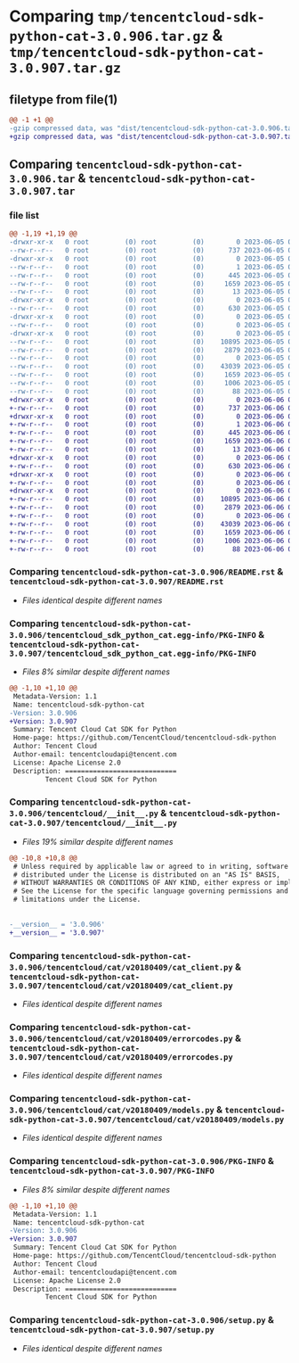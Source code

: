 # Comparing `tmp/tencentcloud-sdk-python-cat-3.0.906.tar.gz` & `tmp/tencentcloud-sdk-python-cat-3.0.907.tar.gz`

## filetype from file(1)

```diff
@@ -1 +1 @@
-gzip compressed data, was "dist/tencentcloud-sdk-python-cat-3.0.906.tar", last modified: Mon Jun  5 00:28:50 2023, max compression
+gzip compressed data, was "dist/tencentcloud-sdk-python-cat-3.0.907.tar", last modified: Tue Jun  6 02:20:43 2023, max compression
```

## Comparing `tencentcloud-sdk-python-cat-3.0.906.tar` & `tencentcloud-sdk-python-cat-3.0.907.tar`

### file list

```diff
@@ -1,19 +1,19 @@
-drwxr-xr-x   0 root         (0) root         (0)        0 2023-06-05 00:28:50.000000 tencentcloud-sdk-python-cat-3.0.906/
--rw-r--r--   0 root         (0) root         (0)      737 2023-06-05 00:28:50.000000 tencentcloud-sdk-python-cat-3.0.906/README.rst
-drwxr-xr-x   0 root         (0) root         (0)        0 2023-06-05 00:28:50.000000 tencentcloud-sdk-python-cat-3.0.906/tencentcloud_sdk_python_cat.egg-info/
--rw-r--r--   0 root         (0) root         (0)        1 2023-06-05 00:28:50.000000 tencentcloud-sdk-python-cat-3.0.906/tencentcloud_sdk_python_cat.egg-info/dependency_links.txt
--rw-r--r--   0 root         (0) root         (0)      445 2023-06-05 00:28:50.000000 tencentcloud-sdk-python-cat-3.0.906/tencentcloud_sdk_python_cat.egg-info/SOURCES.txt
--rw-r--r--   0 root         (0) root         (0)     1659 2023-06-05 00:28:50.000000 tencentcloud-sdk-python-cat-3.0.906/tencentcloud_sdk_python_cat.egg-info/PKG-INFO
--rw-r--r--   0 root         (0) root         (0)       13 2023-06-05 00:28:50.000000 tencentcloud-sdk-python-cat-3.0.906/tencentcloud_sdk_python_cat.egg-info/top_level.txt
-drwxr-xr-x   0 root         (0) root         (0)        0 2023-06-05 00:28:50.000000 tencentcloud-sdk-python-cat-3.0.906/tencentcloud/
--rw-r--r--   0 root         (0) root         (0)      630 2023-06-05 00:28:50.000000 tencentcloud-sdk-python-cat-3.0.906/tencentcloud/__init__.py
-drwxr-xr-x   0 root         (0) root         (0)        0 2023-06-05 00:28:50.000000 tencentcloud-sdk-python-cat-3.0.906/tencentcloud/cat/
--rw-r--r--   0 root         (0) root         (0)        0 2023-06-05 00:28:50.000000 tencentcloud-sdk-python-cat-3.0.906/tencentcloud/cat/__init__.py
-drwxr-xr-x   0 root         (0) root         (0)        0 2023-06-05 00:28:50.000000 tencentcloud-sdk-python-cat-3.0.906/tencentcloud/cat/v20180409/
--rw-r--r--   0 root         (0) root         (0)    10895 2023-06-05 00:28:50.000000 tencentcloud-sdk-python-cat-3.0.906/tencentcloud/cat/v20180409/cat_client.py
--rw-r--r--   0 root         (0) root         (0)     2879 2023-06-05 00:28:50.000000 tencentcloud-sdk-python-cat-3.0.906/tencentcloud/cat/v20180409/errorcodes.py
--rw-r--r--   0 root         (0) root         (0)        0 2023-06-05 00:28:50.000000 tencentcloud-sdk-python-cat-3.0.906/tencentcloud/cat/v20180409/__init__.py
--rw-r--r--   0 root         (0) root         (0)    43039 2023-06-05 00:28:50.000000 tencentcloud-sdk-python-cat-3.0.906/tencentcloud/cat/v20180409/models.py
--rw-r--r--   0 root         (0) root         (0)     1659 2023-06-05 00:28:50.000000 tencentcloud-sdk-python-cat-3.0.906/PKG-INFO
--rw-r--r--   0 root         (0) root         (0)     1006 2023-06-05 00:28:50.000000 tencentcloud-sdk-python-cat-3.0.906/setup.py
--rw-r--r--   0 root         (0) root         (0)       88 2023-06-05 00:28:50.000000 tencentcloud-sdk-python-cat-3.0.906/setup.cfg
+drwxr-xr-x   0 root         (0) root         (0)        0 2023-06-06 02:20:43.000000 tencentcloud-sdk-python-cat-3.0.907/
+-rw-r--r--   0 root         (0) root         (0)      737 2023-06-06 02:20:43.000000 tencentcloud-sdk-python-cat-3.0.907/README.rst
+drwxr-xr-x   0 root         (0) root         (0)        0 2023-06-06 02:20:43.000000 tencentcloud-sdk-python-cat-3.0.907/tencentcloud_sdk_python_cat.egg-info/
+-rw-r--r--   0 root         (0) root         (0)        1 2023-06-06 02:20:43.000000 tencentcloud-sdk-python-cat-3.0.907/tencentcloud_sdk_python_cat.egg-info/dependency_links.txt
+-rw-r--r--   0 root         (0) root         (0)      445 2023-06-06 02:20:43.000000 tencentcloud-sdk-python-cat-3.0.907/tencentcloud_sdk_python_cat.egg-info/SOURCES.txt
+-rw-r--r--   0 root         (0) root         (0)     1659 2023-06-06 02:20:43.000000 tencentcloud-sdk-python-cat-3.0.907/tencentcloud_sdk_python_cat.egg-info/PKG-INFO
+-rw-r--r--   0 root         (0) root         (0)       13 2023-06-06 02:20:43.000000 tencentcloud-sdk-python-cat-3.0.907/tencentcloud_sdk_python_cat.egg-info/top_level.txt
+drwxr-xr-x   0 root         (0) root         (0)        0 2023-06-06 02:20:43.000000 tencentcloud-sdk-python-cat-3.0.907/tencentcloud/
+-rw-r--r--   0 root         (0) root         (0)      630 2023-06-06 02:20:43.000000 tencentcloud-sdk-python-cat-3.0.907/tencentcloud/__init__.py
+drwxr-xr-x   0 root         (0) root         (0)        0 2023-06-06 02:20:43.000000 tencentcloud-sdk-python-cat-3.0.907/tencentcloud/cat/
+-rw-r--r--   0 root         (0) root         (0)        0 2023-06-06 02:20:43.000000 tencentcloud-sdk-python-cat-3.0.907/tencentcloud/cat/__init__.py
+drwxr-xr-x   0 root         (0) root         (0)        0 2023-06-06 02:20:43.000000 tencentcloud-sdk-python-cat-3.0.907/tencentcloud/cat/v20180409/
+-rw-r--r--   0 root         (0) root         (0)    10895 2023-06-06 02:20:43.000000 tencentcloud-sdk-python-cat-3.0.907/tencentcloud/cat/v20180409/cat_client.py
+-rw-r--r--   0 root         (0) root         (0)     2879 2023-06-06 02:20:43.000000 tencentcloud-sdk-python-cat-3.0.907/tencentcloud/cat/v20180409/errorcodes.py
+-rw-r--r--   0 root         (0) root         (0)        0 2023-06-06 02:20:43.000000 tencentcloud-sdk-python-cat-3.0.907/tencentcloud/cat/v20180409/__init__.py
+-rw-r--r--   0 root         (0) root         (0)    43039 2023-06-06 02:20:43.000000 tencentcloud-sdk-python-cat-3.0.907/tencentcloud/cat/v20180409/models.py
+-rw-r--r--   0 root         (0) root         (0)     1659 2023-06-06 02:20:43.000000 tencentcloud-sdk-python-cat-3.0.907/PKG-INFO
+-rw-r--r--   0 root         (0) root         (0)     1006 2023-06-06 02:20:43.000000 tencentcloud-sdk-python-cat-3.0.907/setup.py
+-rw-r--r--   0 root         (0) root         (0)       88 2023-06-06 02:20:43.000000 tencentcloud-sdk-python-cat-3.0.907/setup.cfg
```

### Comparing `tencentcloud-sdk-python-cat-3.0.906/README.rst` & `tencentcloud-sdk-python-cat-3.0.907/README.rst`

 * *Files identical despite different names*

### Comparing `tencentcloud-sdk-python-cat-3.0.906/tencentcloud_sdk_python_cat.egg-info/PKG-INFO` & `tencentcloud-sdk-python-cat-3.0.907/tencentcloud_sdk_python_cat.egg-info/PKG-INFO`

 * *Files 8% similar despite different names*

```diff
@@ -1,10 +1,10 @@
 Metadata-Version: 1.1
 Name: tencentcloud-sdk-python-cat
-Version: 3.0.906
+Version: 3.0.907
 Summary: Tencent Cloud Cat SDK for Python
 Home-page: https://github.com/TencentCloud/tencentcloud-sdk-python
 Author: Tencent Cloud
 Author-email: tencentcloudapi@tencent.com
 License: Apache License 2.0
 Description: ============================
         Tencent Cloud SDK for Python
```

### Comparing `tencentcloud-sdk-python-cat-3.0.906/tencentcloud/__init__.py` & `tencentcloud-sdk-python-cat-3.0.907/tencentcloud/__init__.py`

 * *Files 19% similar despite different names*

```diff
@@ -10,8 +10,8 @@
 # Unless required by applicable law or agreed to in writing, software
 # distributed under the License is distributed on an "AS IS" BASIS,
 # WITHOUT WARRANTIES OR CONDITIONS OF ANY KIND, either express or implied.
 # See the License for the specific language governing permissions and
 # limitations under the License.
 
 
-__version__ = '3.0.906'
+__version__ = '3.0.907'
```

### Comparing `tencentcloud-sdk-python-cat-3.0.906/tencentcloud/cat/v20180409/cat_client.py` & `tencentcloud-sdk-python-cat-3.0.907/tencentcloud/cat/v20180409/cat_client.py`

 * *Files identical despite different names*

### Comparing `tencentcloud-sdk-python-cat-3.0.906/tencentcloud/cat/v20180409/errorcodes.py` & `tencentcloud-sdk-python-cat-3.0.907/tencentcloud/cat/v20180409/errorcodes.py`

 * *Files identical despite different names*

### Comparing `tencentcloud-sdk-python-cat-3.0.906/tencentcloud/cat/v20180409/models.py` & `tencentcloud-sdk-python-cat-3.0.907/tencentcloud/cat/v20180409/models.py`

 * *Files identical despite different names*

### Comparing `tencentcloud-sdk-python-cat-3.0.906/PKG-INFO` & `tencentcloud-sdk-python-cat-3.0.907/PKG-INFO`

 * *Files 8% similar despite different names*

```diff
@@ -1,10 +1,10 @@
 Metadata-Version: 1.1
 Name: tencentcloud-sdk-python-cat
-Version: 3.0.906
+Version: 3.0.907
 Summary: Tencent Cloud Cat SDK for Python
 Home-page: https://github.com/TencentCloud/tencentcloud-sdk-python
 Author: Tencent Cloud
 Author-email: tencentcloudapi@tencent.com
 License: Apache License 2.0
 Description: ============================
         Tencent Cloud SDK for Python
```

### Comparing `tencentcloud-sdk-python-cat-3.0.906/setup.py` & `tencentcloud-sdk-python-cat-3.0.907/setup.py`

 * *Files identical despite different names*

